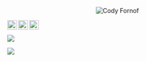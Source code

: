 <p align="center">
    <img src="https://ibb.co/hLLtFt2" alt="Cody Fornof" /></a>
</p>
<a href="https://twitter.com/Cody_James8">
  <img align="left" alt="Cody Fornof's Twitter" width="22px" src="https://raw.githubusercontent.com/peterthehan/peterthehan/master/assets/twitter.svg" />
</a>
<a href="https://www.linkedin.com/in/cody-fornof-47975a198/">
  <img align="left" alt="Cody Fornof's LinkedIN" width="22px" src="https://raw.githubusercontent.com/peterthehan/peterthehan/master/assets/linkedin.svg" />
</a>
<a href="https://leetcode.com/CodyFornof/">
  <img align="left" alt="Cody Fornof's Leetcode" width="22px" src="https://leetcode.com/_next/static/images/logo-dark-c96c407d175e36c81e236fcfdd682a0b.png" />
</a>

<br>
<br>

<img src="https://visitor-badge.glitch.me/badge?page_id=CodyFornof.CodyFornof" />

<a href="https://wakatime.com"><img src="https://wakatime.com/share/@32130c20-64f0-4429-902f-883d1ba0450d/7709a231-d0e2-4e50-a285-da5fdefd2257.png" /></a>

<!--START_SECTION:waka-->
<!--END_SECTION:waka-->
